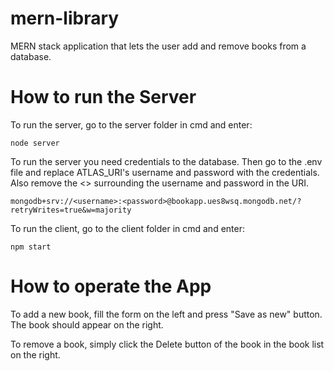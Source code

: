 # mern-library
MERN stack application that lets the user add and remove books from a database.

# How to run the Server
To run the server, go to the server folder in cmd and enter:
```
node server
```

To run the server you need credentials to the database. Then go to the .env file and replace ATLAS_URI's username and password with the credentials. Also remove the <> 
surrounding the username and password in the URI.
```
mongodb+srv://<username>:<password>@bookapp.ues8wsq.mongodb.net/?retryWrites=true&w=majority
```
To run the client, go to the client folder in cmd and enter:
```
npm start
```
# How to operate the App

To add a new book, fill the form on the left and press "Save as new" button. The book should appear on the right.

To remove a book, simply click the Delete button of the book in the book list on the right.

